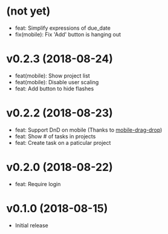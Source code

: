 # (not yet)

- feat: Simplify expressions of due_date
- fix(mobile): Fix 'Add' button is hanging out

# v0.2.3 (2018-08-24)

- feat(mobile): Show project list
- feat(mobile): Disable user scaling
- feat: Add button to hide flashes

# v0.2.2 (2018-08-23)

- feat: Support DnD on mobile (Thanks to [mobile-drag-drop](https://github.com/timruffles/mobile-drag-drop))
- feat: Show # of tasks in projects
- feat: Create task on a paticular project

# v0.2.0 (2018-08-22)

- feat: Require login

# v0.1.0 (2018-08-15)

- Initial release
